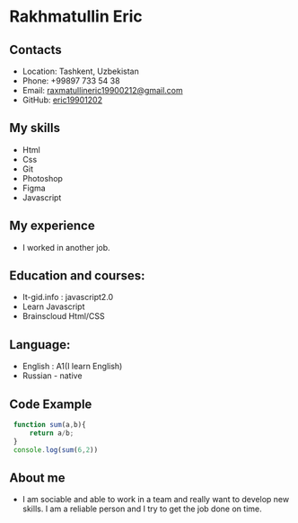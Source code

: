 # **Rakhmatullin Eric** 
## **Contacts** 
* Location: Tashkent, Uzbekistan
* Phone: +99897 733 54 38
* Email: [raxmatullineric19900212@gmail.com](raxmatullineric19900212@gmail.com)
* GitHub:  [eric19901202 ](https://github.com/eric19901202)
 ## **My skills**
 * Html
 * Css
 * Git
 * Photoshop
 * Figma
 * Javascript
## **My experience**
* I worked in another job.
## **Education and courses:**
* It-gid.info : javascript2.0
* Learn Javascript
* Brainscloud Html/CSS
## **Language:**
* English : A1(I learn English)
* Russian - native
## **Code Example**

```javascript
 function sum(a,b){
     return a/b;
 }
 console.log(sum(6,2)) 
 ```
## **About me** 
* I am sociable and able to work in a team and really want to develop new skills. I am a reliable person and I try to get the job done on time.